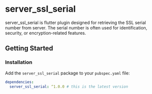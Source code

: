 # server_ssl_serial

server_ssl_serial is flutter plugin designed for retrieving the SSL serial number from server. The serial number is often used for identification, security, or encryption-related features.

## Getting Started

### Installation

Add the `server_ssl_serial` package to your `pubspec.yaml` file:

```yaml
dependencies:
  server_ssl_serial: ^1.0.0 # this is the latest version
```
